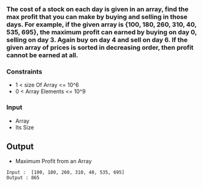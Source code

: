 ### The cost of a stock on each day is given in an array, find the max profit that you can make by buying and selling in those days. For example, if the given array is {100, 180, 260, 310, 40, 535, 695}, the maximum profit can earned by buying on day 0, selling on day 3. Again buy on day 4 and sell on day 6. If the given array of prices is sorted in decreasing order, then profit cannot be earned at all.

### Constraints
-  1 < size Of Array <= 10^6
-  0 < Array Elements <= 10^9

### Input
- Array
- Its Size

## Output
- Maximum Profit from an Array

```
Input :  [100, 180, 260, 310, 40, 535, 695]
Output : 865

```

